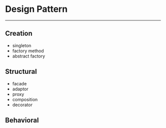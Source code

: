 # Design Pattern

---
## Creation
* singleton
* factory method
* abstract factory

## Structural
* facade
* adaptor
* proxy
* composition
* decorator

## Behavioral
